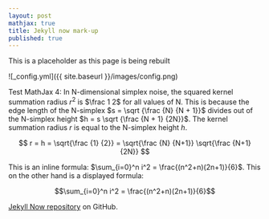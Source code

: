 ```yaml
---
layout: post
mathjax: true
title: Jekyll now mark-up
published: true
---
```


This is a placeholder as this page is being rebuilt

![_config.yml]({{ site.baseurl }}/images/config.png)

Test MathJax 4: 
In N-dimensional simplex noise, the squared kernel summation radius $r^2$ is $\frac 1 2$
for all values of N. This is because the edge length of the N-simplex $s = \sqrt {\frac {N} {N + 1}}$
divides out of the N-simplex height $h = s \sqrt {\frac {N + 1} {2N}}$.
The kernel summation radius $r$ is equal to the N-simplex height $h$.

$$ r = h = \sqrt{\frac {1} {2}} = \sqrt{\frac {N} {N+1}} \sqrt{\frac {N+1} {2N}} $$

This is an inline formula: $\sum_{i=0}^n i^2 = \frac{(n^2+n)(2n+1)}{6}$. This on the other hand is a displayed formula: 

$$\sum_{i=0}^n i^2 = \frac{(n^2+n)(2n+1)}{6}$$


 [Jekyll Now repository](https://github.com/barryclark/jekyll-now) on GitHub.
